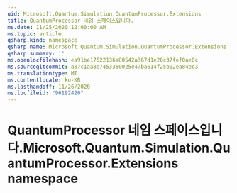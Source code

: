 ```yaml
---
uid: Microsoft.Quantum.Simulation.QuantumProcessor.Extensions
title: QuantumProcessor 네임 스페이스입니다.
ms.date: 11/25/2020 12:00:00 AM
ms.topic: article
qsharp.kind: namespace
qsharp.name: Microsoft.Quantum.Simulation.QuantumProcessor.Extensions
qsharp.summary: ''
ms.openlocfilehash: ea91be17522136a80542a367d1e20c37fef0ae0c
ms.sourcegitcommit: a87c1aa8e7453360025e47ba614f25b02ea84ec3
ms.translationtype: MT
ms.contentlocale: ko-KR
ms.lasthandoff: 11/26/2020
ms.locfileid: "96192420"
---
```

# <a name="microsoftquantumsimulationquantumprocessorextensions-namespace"></a><span data-ttu-id="73524-102">QuantumProcessor 네임 스페이스입니다.</span><span class="sxs-lookup"><span data-stu-id="73524-102">Microsoft.Quantum.Simulation.QuantumProcessor.Extensions namespace</span></span>



